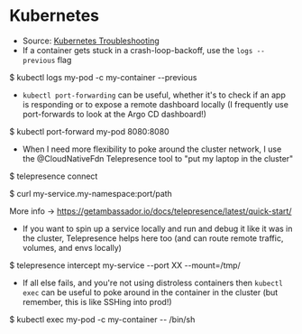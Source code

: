 # Kubernetes
- Source: [Kubernetes Troubleshooting](https://twitter.com/danielbryantuk/status/1492893332850237444?s=28)
- If a container gets stuck in a crash-loop-backoff, use the `logs --previous` flag

$ kubectl logs my-pod -c my-container --previous
- `kubectl port-forwarding` can be useful, whether it's to check if an app is responding or to expose a remote dashboard locally (I frequently use port-forwards to look at the Argo CD dashboard!)

$ kubectl port-forward my-pod 8080:8080
- When I need more flexibility to poke around the cluster network, I use the @CloudNativeFdn Telepresence tool to "put my laptop in the cluster" 

$ telepresence connect 

$ curl my-service.my-namespace:port/path 

More info -> https://getambassador.io/docs/telepresence/latest/quick-start/
- If you want to spin up a service locally and run and debug it like it was in the cluster, Telepresence helps here too (and can route remote traffic, volumes, and envs locally)  

$ telepresence intercept my-service --port XX --mount=/tmp/
- If all else fails, and you're not using distroless containers then `kubectl exec` can be useful to poke around in the container in the cluster (but remember, this is like SSHing into prod!)

$ kubectl exec my-pod -c my-container -- /bin/sh
